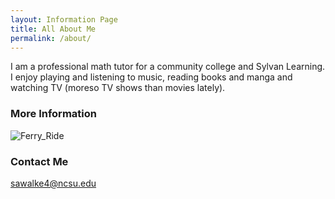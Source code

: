 ```yaml
---
layout: Information Page
title: All About Me
permalink: /about/
---
```


I am a professional math tutor for a community college and Sylvan Learning. I enjoy playing and listening to music, reading books and manga and watching TV (moreso TV shows than movies lately).

### More Information

![Ferry_Ride](https://user-images.githubusercontent.com/89091355/132261553-dc6a107a-29c7-4a13-9c32-551171a41f4c.jpg)

### Contact Me


[sawalke4@ncsu.edu](mailto:sawalke4@ncsu.edu)
